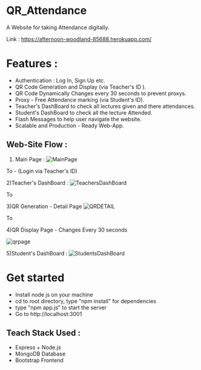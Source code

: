 # QR_Attendance

A Website for taking Attendance digitally.

Link : https://afternoon-woodland-85688.herokuapp.com/

# Features :
- Authentication : Log In, Sign Up etc.
- QR Code Generation and Display (via Teacher's ID ).
- QR Code Dynamically Changes every 30 seconds to prevent proxys.
- Proxy - Free Attendance marking (via Student's ID).
- Teacher's DashBoard to check all lectures given and there attendances.
- Student's DashBoard to check all the lecture Attended.
- Flash Messages to help user navigate the website.
- Scalable and Production - Ready Web-App.
  
## Web-Site Flow : 
 
 1) Main Page :
 ![MainPage](https://i.postimg.cc/sDh11Y1y/Screen-Shot-2020-04-09-at-12-17-26-AM.png)
 
 To - (Login via Teacher's ID)
 
 2)Teacher's DashBoard :
 ![TeachersDashBoard](https://i.postimg.cc/XvVv2tL7/Screen-Shot-2020-04-09-at-12-18-05-AM.png)
 
 To
 
 3)QR Generation - Detail Page
 ![QRDETAIL](https://i.postimg.cc/GhW8jM6H/Screen-Shot-2020-04-09-at-12-30-16-AM.png)
 
 To
 
 4)QR Display Page - Changes Every 30 seconds
 
 ![qrpage](https://i.postimg.cc/DyT3dLB7/Screen-Shot-2020-04-09-at-12-30-30-AM.png)
 
 5)Student's DashBoard :
 ![StudentsDashBoard](https://i.postimg.cc/3xQNGkDG/Screen-Shot-2020-04-09-at-12-18-29-AM.png)
 
 
# Get started
- Install node js on your machine
- cd to root directory, type "npm install" for dependencies
- type "npm app.js" to start the server
- Go to http://localhost:3001
 
 ## Teach Stack Used :
 - Express + Node.js
 - MongoDB Database
 - Bootstrap Frontend
 
  

